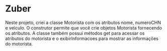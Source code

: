 # Zuber
Neste projeto, criei a classe Motorista com os atributos nome, numeroCHN e veiculo. O construtor permite que você crie objetos Motorista fornecendo os atributos. A classe também possui métodos get para acessar os atributos do motorista e o exibirInformacoes para mostrar as informações do motorista.
